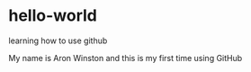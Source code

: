 # hello-world
learning how to use github

My name is Aron Winston and this is my first time using GitHub
